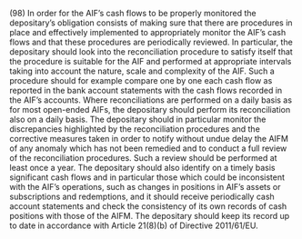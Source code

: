 (98) In order for the AIF’s cash flows to be properly monitored the depositary’s obligation consists of making sure that there are procedures in place and effectively implemented to appropriately monitor the AIF’s cash flows and that these procedures are periodically reviewed. In particular, the depositary should look into the reconciliation procedure to satisfy itself that the procedure is suitable for the AIF and performed at appropriate intervals taking into account the nature, scale and complexity of the AIF. Such a procedure should for example compare one by one each cash flow as reported in the bank account statements with the cash flows recorded in the AIF’s accounts. Where reconciliations are performed on a daily basis as for most open-ended AIFs, the depositary should perform its reconciliation also on a daily basis. The depositary should in particular monitor the discrepancies highlighted by the reconciliation procedures and the corrective measures taken in order to notify without undue delay the AIFM of any anomaly which has not been remedied and to conduct a full review of the reconciliation procedures. Such a review should be performed at least once a year. The depositary should also identify on a timely basis significant cash flows and in particular those which could be inconsistent with the AIF’s operations, such as changes in positions in AIF’s assets or subscriptions and redemptions, and it should receive periodically cash account statements and check the consistency of its own records of cash positions with those of the AIFM. The depositary should keep its record up to date in accordance with Article 21(8)(b) of Directive 2011/61/EU.